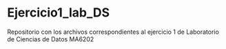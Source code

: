 # Ejercicio1_lab_DS
Repositorio con los archivos correspondientes al ejercicio 1 de Laboratorio de Ciencias de Datos MA6202
